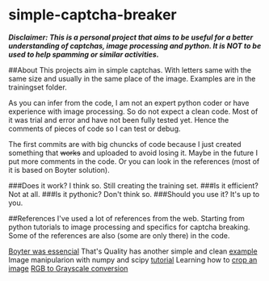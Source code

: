 # simple-captcha-breaker
**_Disclaimer: This is a personal project that aims to be useful for a better 
understanding of captchas, image processing and python.
It is NOT to be used to help spamming or similar activities._**

##About 
This projects aim in simple captchas. With letters same with the same size 
and usually in the same place of the image.
Examples are in the trainingset folder.

As you can infer from the code, I am not  an expert python coder or have 
experience with image processing. So do not expect a clean code. Most of
it was trial and error and have not been fully tested yet. Hence the comments
of pieces of code so I can test or debug.

The first commits are with big chuncks of code because I just created something
that ~~works~~ and uploaded to avoid losing it. Maybe in the future I put more
comments in the code. Or you can look in the references (most of it is based on
Boyter solution). 

###Does it work? I think so. Still creating the training set.
###Is it efficient? Not at all. 
###Is it pythonic? Don't think so.
###Should you use it? It's up to you.

##References
I've used a lot of references from the web. Starting from python tutorials to
image processing and specifics for captcha breaking. Some of the references
are also (some are only there) in the code.

[Boyter was essencial](http://www.boyter.org/decoding-captchas/)
That's Quality has another simple and clean [example](http://www.thatsquality.com/articles/breaking-a-simple-captcha) 
Image manipularion with numpy and scipy [tutorial](http://www.scipy-lectures.org/advanced/image_processing/)
Learning how to [crop an image](http://matthiaseisen.com/pp/patterns/p0202/)
[RGB to Grayscale conversion](https://samarthbhargav.wordpress.com/2014/05/05/image-processing-with-python-rgb-to-grayscale-conversion/)

